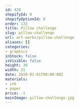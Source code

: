 ```yaml
---
id: 429
shopifyId: 0
shopifyOptionId: 0
order: 133
title: Pillow challenge
slug: pillow-challenge
url: art-works/pillow-challenge
aliases: []
categories:
- graphics
inStock: false
isVisible: false
height: 30
width: 21
date: 2020-01-01T00:00:00Z
materials:
- ink
- paper
price: -1
mainImage: pillow-challenge.jpg
---
```

